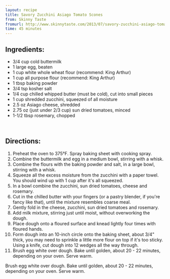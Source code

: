 ```yaml
---
layout: recipe
title: Savory Zucchini Asiago Tomato Scones
from: Skinny Taste
fromurl: http://www.skinnytaste.com/2013/07/savory-zucchini-asiago-tomato-scones.html
time: 45 minutes
---
```


Ingredients:
------------

* 3/4 cup cold buttermilk
* 1 large egg, beaten
* 1 cup white whole wheat flour (recommend: King Arthur)
* 1 cup all purpose flour (recommend: King Arthur)
* 1 tbsp baking powder
* 3/4 tsp kosher salt
* 1/4 cup chilled whipped butter (must be cold), cut into small pieces
* 1 cup shredded zucchini, squeezed of all moisture
* 2.5 oz Asiago cheese, shredded
* 2.75 oz (just under 2/3 cup) sun dried tomatoes, minced
* 1-1/2 tbsp rosemary, chopped

<br>

Directions:
-----------

1. Preheat the oven to 375°F. Spray baking sheet with cooking spray.
2. Combine the buttermilk and egg in a medium bowl, stirring with a whisk. 
3. Combine the flours with the baking powder and salt, in a large bowl, stirring with a whisk.
4. Squeeze all the excess moisture from the zucchini with a paper towel. You should wind up with 1 cup after it's all squeezed. 
5. In a bowl combine the zucchini, sun dried tomatoes, cheese and rosemary.
6. Cut in the chilled butter with your fingers (or a pastry blender, if you're fancy like that), until the mixture resembles coarse meal. 
7. Gently fold in the cheese, zucchini, sun dried tomatoes and rosemary. 
8. Add milk mixture, stirring just until moist, without overworking the dough.
9. Place dough onto a floured surface and knead lightly four times with floured hands. 
10. Form dough into an 10-inch circle onto the baking sheet, about 3/4" thick, you may need to sprinkle a little more flour on top if it's too sticky. Using a knife, cut dough into 12 wedges all the way through.
11. Brush egg white over dough. Bake until golden, about 20 - 22 minutes, depending on your oven. Serve warm. 

Brush egg white over dough. Bake until golden, about 20 - 22 minutes, depending on your oven. Serve warm. 


